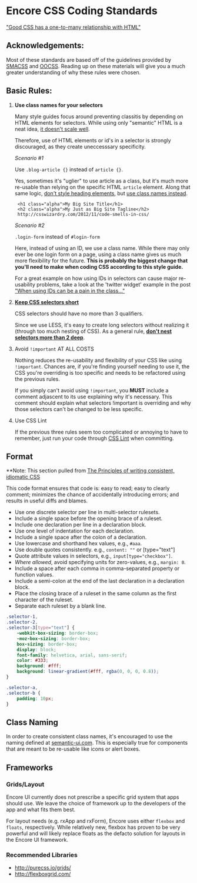 # Encore CSS Coding Standards

["Good CSS has a one-to-many relationship with HTML"](https://speakerdeck.com/csswizardry/big-css-1?slide=22)

## Acknowledgements:

Most of these standards are based off of the guidelines provided by [SMACSS](http://smacss.com/) and [OOCSS](http://coding.smashingmagazine.com/2011/12/12/an-introduction-to-object-oriented-css-oocss/). Reading up on these materials will give you a much greater understanding of why these rules were chosen.

## Basic Rules:

1. **Use class names for your selectors**

    Many style guides focus around preventing classitis by depending on HTML elements for selectors. While using only "semantic" HTML is a neat idea, [it doesn't scale well](http://www.stubbornella.org/content/2011/04/28/our-best-practices-are-killing-us/).

    Therefore, use of HTML elements or id's in a selector is strongly discouraged, as they create uneccesssary specificity.

    *Scenario #1*

    Use `.blog-article {}` instead of `article {}`.

    Yes, sometimes it's "uglier" to use article as a class, but it's much more re-usable than relying on the specific HTML `article` element. Along that same logic, [don't style heading elements](http://www.stubbornella.org/content/2011/09/06/style-headings-using-html5-sections/), but [use class names instead](http://blog.kevinlamping.com/post/46259129477/normalize-css-and-default-heading-styles).

        <h1 class="alpha">My Big Site Title</h1>
        <h2 class="alpha">My Just as Big Site Tagline</h2>
        http://csswizardry.com/2012/11/code-smells-in-css/

    *Scenario #2*

    `.login-form` instead of `#login-form`

    Here, instead of using an ID, we use a class name. While there may only ever be one login form on a page, using a class name gives us much more flexibility for the future. **This is probably the biggest change that you'll need to make when coding CSS according to this style guide.**

    For a great example on how using IDs in selectors can cause major re-usability problems, take a look at the 'twitter widget' example in the post ["When using IDs can be a pain in the class..."](http://csswizardry.com/2011/09/when-using-ids-can-be-a-pain-in-the-class/)

2. **[Keep CSS selectors short](http://csswizardry.com/2012/05/keep-your-css-selectors-short/)**

    CSS selectors should have no more than 3 qualifiers.

    Since we use LESS, it's easy to create long selectors without realizing it (through too much nesting of CSS). As a general rule, [**don't nest selectors more than 2 deep**](http://www.youtube.com/watch?v=GhX8iPcDSsI).

3. Avoid `!important` AT ALL COSTS

    Nothing reduces the re-usability and flexibility of your CSS like using `!important`. Chances are, if you're finding yourself needing to use it, the CSS you're overriding is too specific and needs to be refactored using the previous rules.

    If you simply can't avoid using `!important`, you **MUST** include a comment adjascent to its use explaining why it's necessary. This comment should explain what selectors !important is overriding and why those selectors can't be changed to be less specific.

4. Use CSS Lint

    If the previous three rules seem too complicated or annoying to have to remember, just run your code through [CSS Lint](http://csslint.net/#warnings=display-property-grouping,duplicate-properties,empty-rules,known-properties,text-indent,vendor-prefix,fallback-colors,star-property-hack,underscore-property-hack,bulletproof-font-face,font-faces,duplicate-background-images,regex-selectors,universal-selector,unqualified-attributes,zero-units,overqualified-elements,shorthand,floats,font-sizes,ids,important,outline-none,qualified-headings,unique-headings) when committing.

## Format

**Note: This section pulled from [The Principles of writing consistent, idiomatic CSS](https://github.com/necolas/idiomatic-css/blob/master/README.md#format)

This code format ensures that code is: easy to read; easy to clearly
comment; minimizes the chance of accidentally introducing errors; and results
in useful diffs and blames.

* Use one discrete selector per line in multi-selector rulesets.
* Include a single space before the opening brace of a ruleset.
* Include one declaration per line in a declaration block.
* Use one level of indentation for each declaration.
* Include a single space after the colon of a declaration.
* Use lowercase and shorthand hex values, e.g., `#aaa`.
* Use double quotes consistently.
  e.g., `content: ""` or [type="text"]
* Quote attribute values in selectors, e.g., `input[type="checkbox"]`.
* _Where allowed_, avoid specifying units for zero-values, e.g., `margin: 0`.
* Include a space after each comma in comma-separated property or function
  values.
* Include a semi-colon at the end of the last declaration in a declaration
  block.
* Place the closing brace of a ruleset in the same column as the first
  character of the ruleset.
* Separate each ruleset by a blank line.

```css
.selector-1,
.selector-2,
.selector-3[type="text"] {
    -webkit-box-sizing: border-box;
    -moz-box-sizing: border-box;
    box-sizing: border-box;
    display: block;
    font-family: helvetica, arial, sans-serif;
    color: #333;
    background: #fff;
    background: linear-gradient(#fff, rgba(0, 0, 0, 0.8));
}

.selector-a,
.selector-b {
    padding: 10px;
}
```

## Class Naming

In order to create consistent class names, it's encouraged to use the naming defined at [semantic-ui.com](http://semantic-ui.com). This is especially true for components that are meant to be re-usable like icons or alert boxes.

## Frameworks

### Grids/Layout

Encore UI currently does not prescribe a specific grid system that apps should use. We leave the choice of framework up to the developers of the app and what fits them best.

For layout needs (e.g. rxApp and rxForm), Encore uses either `flexbox` and `floats`, respectively. While relatively new, flexbox has proven to be very powerful and will likely replace floats as the defacto solution for layouts in the Encore UI framework.

### Recommended Libraries

- http://purecss.io/grids/
- http://flexboxgrid.com/